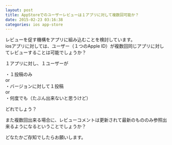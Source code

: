 ```yaml
---
layout: post
title: AppStoreでのユーザーレビューは１アプリに対して複数回可能か？
date: 2015-02-23 03:16:38
categories: ios app-store
---
```

<!-- {% raw %} -->
<p>レビューを促す機構をアプリに組み込むことを検討しています。<br>
iosアプリに対しては、ユーザー（１つのApple ID）が複数回同じアプリに対してレビューすることは可能でしょうか？</p>

<p>１アプリに対し、１ユーザーが</p>

<p>・１投稿のみ<br>
or<br>
・バージョンに対して１投稿<br>
or<br>
・何度でも（たぶん出来ないと思うけど）</p>

<p>どれでしょう？</p>

<p>また複数回出来る場合に、レビューコメントは更新されて最新のもののみ参照出来るようになるということでしょうか？</p>

<p>どなたかご存知でしたらお願いします。</p>
<!-- {% endraw %} -->

